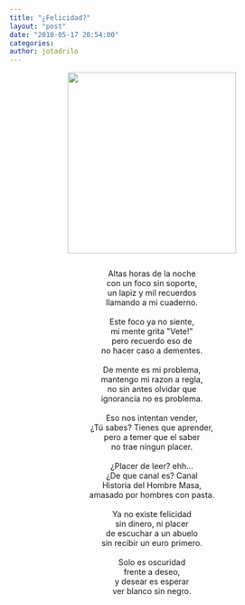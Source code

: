 ```yaml
---
title: "¿Felicidad?"
layout: "post"
date: "2010-05-17 20:54:00"
categories:
author: jotadrilo
---
```


<div class="css-full-post-content js-full-post-content">
<a onblur="try {parent.deselectBloggerImageGracefully();} catch(e) {}" alt="" href="{{ site.url }}/assets/images/DSC01770+copia.jpg"><img style="display: block; margin: 0px auto 10px; text-align: center; cursor: pointer; width: 298px; height: 320px;" src="{{ site.url }}/assets/images/DSC01770+copia.jpg" alt="" id="BLOGGER_PHOTO_ID_5472346411079006898" border="0" /></a><br /><div style="text-align: center;">Altas horas de la noche<br />con un foco sin soporte,<br />un lapiz y mil recuerdos<br />llamando a mi cuaderno.<br /><br />Este foco ya no siente,<br />mi mente grita "Vete!"<br />pero recuerdo eso de<br />no hacer caso a dementes.<br /><br />De mente es mi problema,<br />mantengo mi razon a regla,<br />no sin antes olvidar que<br />ignorancia no es problema.<br /><br />Eso nos intentan vender,<br />¿Tú sabes? Tienes que aprender,<br />pero a temer que el saber<br />no trae ningun placer.<br /><br />¿Placer de leer? ehh...<br />¿De que canal es? Canal<br />Historia del Hombre Masa,<br />amasado por hombres con pasta.<br /><br />Ya no existe felicidad<br />sin dinero, ni placer<br />de escuchar a un abuelo<br />sin recibir un euro primero.<br /><br />Solo es oscuridad<br />frente a deseo,<br />y desear es esperar<br />ver blanco sin negro.<br /><br /></div>
</div>
